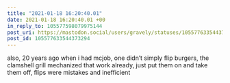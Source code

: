 ```yaml
---
title: "2021-01-18 16:20:40.01"
date: 2021-01-18 16:20:40.01 +00
in_reply_to: 105577598079975144
post_uri: https://mastodon.social/users/gravely/statuses/105577633544373294
post_id: 105577633544373294
---
```

also, 20 years ago when i had mcjob, one didn’t simply flip burgers, the clamshell grill mechanized that work already, just put them on and take them off, flips were mistakes and inefficient


